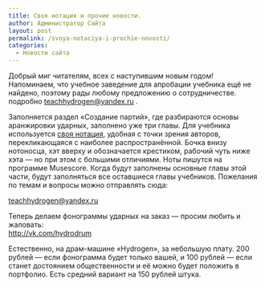 ```yaml
---
title: Своя нотация и прочие новости.
author: Администратор Сайта
layout: post
permalink: /svoya-notaciya-i-prochie-novosti/
categories:
  - Новости сайта
---
```

Добрый миг читателям, всех с наступившим новым годом! Напоминаем, что учебное заведение для апробации учебника ещё не найдено, поэтому рады любому предложению о сотрудничестве. подробно teachhydrogen@yandex.ru .

Заполняется раздел &#171;Создание партий&#187;, где разбираются основы аранжировки ударных, заполнено уже три главы. Для учебника используется [своя нотация][1], удобная с точки зрения авторов, перекликающаяся с наиболее распространённой. Бочка внизу нотоносца, хэт вверху и обозначается крестиком, рабочий чуть ниже хэта &#8212; но при этом с большими отличиями. Ноты пишутся на программе Musescore. Когда будут заполнены основные главы этой части, будут заполняться все оставшиеся главы учебников. Пожелания по темам и вопросы можно отправлять сюда:

teachhydrogen@yandex.ru

Теперь делаем фонограммы ударных на заказ &#8212; просим любить и жаловать:  
<http://vk.com/hydrodrum>

Естественно, на драм-машине &#171;Hydrogen&#187;, за небольшую плату. 200 рублей &#8212; если фонограмма будет только вашей, и 100 рублей &#8212; если станет достоянием общественности и её можно будет положить в портфолио. Есть средний вариант на 150 рублей штука.

 [1]: http://hydrogen.nsk.ru/uchebnik/bazovaya-teoriya/notnoe-otstuplenie/ "Нотное отступление"